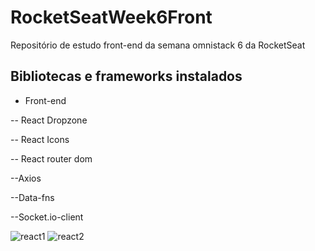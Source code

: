 # RocketSeatWeek6Front

Repositório de estudo front-end da semana omnistack 6 da RocketSeat

## Bibliotecas e frameworks instalados

- Front-end

-- React Dropzone

-- React Icons

-- React router dom

--Axios

--Data-fns

--Socket.io-client


![react1](https://user-images.githubusercontent.com/7838303/56085205-e3c25a00-5e15-11e9-9ced-2b35a060c00e.PNG)
![react2](https://user-images.githubusercontent.com/7838303/56085206-e3c25a00-5e15-11e9-9055-404b5359c13d.PNG)
